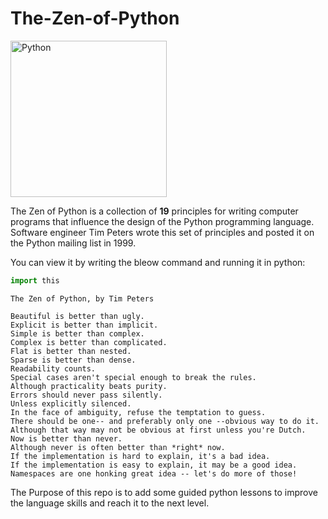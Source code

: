 # The-Zen-of-Python

<img src="https://user-images.githubusercontent.com/74459082/189894537-e1e5c9f7-b2ac-4c5a-a46a-94e4db8756b7.jpg" alt="Python" width="250" height="250" title="Python">

The Zen of Python is a collection of **19** principles for writing computer programs that influence the design of the Python programming language. Software engineer Tim Peters wrote this set of principles and posted it on the Python mailing list in 1999.

You can view it by writing the bleow command and running it in python:
```python
import this
```

```
The Zen of Python, by Tim Peters

Beautiful is better than ugly.
Explicit is better than implicit.
Simple is better than complex.
Complex is better than complicated.
Flat is better than nested.
Sparse is better than dense.
Readability counts.
Special cases aren't special enough to break the rules.
Although practicality beats purity.
Errors should never pass silently.
Unless explicitly silenced.
In the face of ambiguity, refuse the temptation to guess.
There should be one-- and preferably only one --obvious way to do it.
Although that way may not be obvious at first unless you're Dutch.
Now is better than never.
Although never is often better than *right* now.
If the implementation is hard to explain, it's a bad idea.
If the implementation is easy to explain, it may be a good idea.
Namespaces are one honking great idea -- let's do more of those!
```

The Purpose of this repo is to add some guided python lessons to improve the language skills and reach it to the next level.


